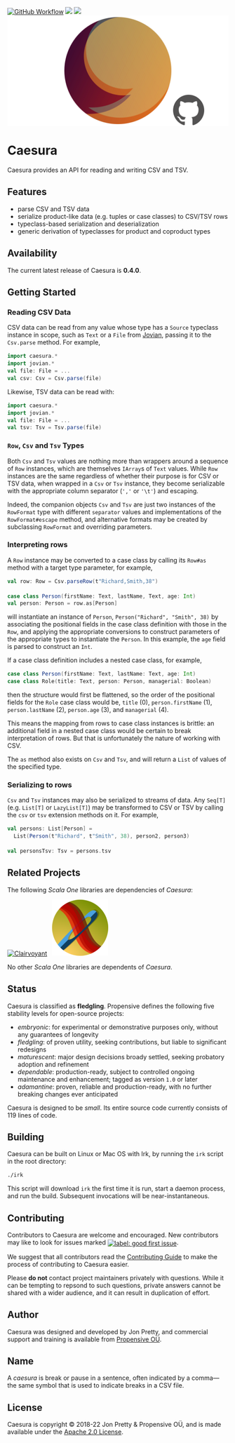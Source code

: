 [<img alt="GitHub Workflow" src="https://img.shields.io/github/workflow/status/propensive/caesura/Build/main?style=for-the-badge" height="24">](https://github.com/propensive/caesura/actions)
[<img src="https://img.shields.io/maven-central/v/com.propensive/caesura-core?color=2465cd&style=for-the-badge" height="24">](https://search.maven.org/artifact/com.propensive/caesura-core)
[<img src="https://img.shields.io/discord/633198088311537684?color=8899f7&label=DISCORD&style=for-the-badge" height="24">](https://discord.gg/7b6mpF6Qcf)
<img src="/doc/images/github.png" valign="middle">

# Caesura

Caesura provides an API for reading and writing CSV and TSV.

## Features

- parse CSV and TSV data
- serialize product-like data (e.g. tuples or case classes) to CSV/TSV rows
- typeclass-based serialization and deserialization
- generic derivation of typeclasses for product and coproduct types


## Availability

The current latest release of Caesura is __0.4.0__.

## Getting Started

### Reading CSV Data

CSV data can be read from any value whose type has a `Source` typeclass instance in scope, such as `Text` or a `File` from
[Jovian](https://github.com/propensive/jovian), passing it to the `Csv.parse` method. For example,
```scala
import caesura.*
import jovian.*
val file: File = ...
val csv: Csv = Csv.parse(file)
```

Likewise, TSV data can be read with:
```scala
import caesura.*
import jovian.*
val file: File = ...
val tsv: Tsv = Tsv.parse(file)
```

### `Row`, `Csv` and `Tsv` Types

Both `Csv` and `Tsv` values are nothing more than wrappers around a sequence of `Row` instances, which are themselves `IArray`s
of `Text` values. While `Row` instances are the same regardless of whether their purpose is for CSV or TSV data, when wrapped
in a `Csv` or `Tsv` instance, they become serializable with the appropriate column separator (`','` or `'\t'`) and escaping.

Indeed, the companion objects `Csv` and `Tsv` are just two instances of the `RowFormat` type with different `separator` values
and implementations of the `RowFormat#escape` method, and alternative formats may be created by subclassing `RowFormat` and
overriding parameters.

### Interpreting rows

A `Row` instance may be converted to a case class by calling its `Row#as` method with a target type parameter, for example,
```scala
val row: Row = Csv.parseRow(t"Richard,Smith,38")

case class Person(firstName: Text, lastName, Text, age: Int)
val person: Person = row.as[Person]
```
will instantiate an instance of `Person`, `Person("Richard", "Smith", 38)` by associating the positional fields in the case
class definition with those in the `Row`, and applying the appropriate conversions to construct parameters of the appropriate
types to instantiate the `Person`. In this example, the `age` field is parsed to construct an `Int`.

If a case class definition includes a nested case class, for example,
```scala
case class Person(firstName: Text, lastName: Text, age: Int)
case class Role(title: Text, person: Person, managerial: Boolean)
```
then the structure would first be flattened, so the order of the positional fields for the `Role` case class would be,
`title` (0), `person.firstName` (1), `person.lastName` (2), `person.age` (3), and `managerial` (4).

This means the mapping from rows to case class instances is brittle: an additional field in a nested case class would be
certain to break interpretation of rows. But that is unfortunately the nature of working with CSV.

The `as` method also exists on `Csv` and `Tsv`, and will return a `List` of values of the specified type.

### Serializing to rows

`Csv` and `Tsv` instances may also be serialized to streams of data. Any `Seq[T]` (e.g. `List[T]` or `LazyList[T]`) may be
transformed to CSV or TSV by calling the `csv` or `tsv` extension methods on it. For example,
```scala
val persons: List[Person] =
  List(Person(t"Richard", t"Smith", 38), person2, person3)

val personsTsv: Tsv = persons.tsv
```


## Related Projects

The following _Scala One_ libraries are dependencies of _Caesura_:

[![Clairvoyant](https://github.com/propensive/clairvoyant/raw/main/doc/images/128x128.png)](https://github.com/propensive/clairvoyant/) &nbsp; [![Gossamer](https://github.com/propensive/gossamer/raw/main/doc/images/128x128.png)](https://github.com/propensive/gossamer/) &nbsp;

No other _Scala One_ libraries are dependents of _Caesura_.

## Status

Caesura is classified as __fledgling__. Propensive defines the following five stability levels for open-source projects:

- _embryonic_: for experimental or demonstrative purposes only, without any guarantees of longevity
- _fledgling_: of proven utility, seeking contributions, but liable to significant redesigns
- _maturescent_: major design decisions broady settled, seeking probatory adoption and refinement
- _dependable_: production-ready, subject to controlled ongoing maintenance and enhancement; tagged as version `1.0` or later
- _adamantine_: proven, reliable and production-ready, with no further breaking changes ever anticipated

Caesura is designed to be _small_. Its entire source code currently consists of 119 lines of code.

## Building

Caesura can be built on Linux or Mac OS with Irk, by running the `irk` script in the root directory:
```sh
./irk
```

This script will download `irk` the first time it is run, start a daemon process, and run the build. Subsequent
invocations will be near-instantaneous.

## Contributing

Contributors to Caesura are welcome and encouraged. New contributors may like to look for issues marked
<a href="https://github.com/propensive/caesura/labels/good%20first%20issue"><img alt="label: good first issue"
src="https://img.shields.io/badge/-good%20first%20issue-67b6d0.svg" valign="middle"></a>.

We suggest that all contributors read the [Contributing Guide](/contributing.md) to make the process of
contributing to Caesura easier.

Please __do not__ contact project maintainers privately with questions. While it can be tempting to repsond to
such questions, private answers cannot be shared with a wider audience, and it can result in duplication of
effort.

## Author

Caesura was designed and developed by Jon Pretty, and commercial support and training is available from
[Propensive O&Uuml;](https://propensive.com/).



## Name

A _caesura_ is break or pause in a sentence, often indicated by a comma—the same symbol that is used to indicate breaks in a CSV file.

## License

Caesura is copyright &copy; 2018-22 Jon Pretty & Propensive O&Uuml;, and is made available under the
[Apache 2.0 License](/license.md).
